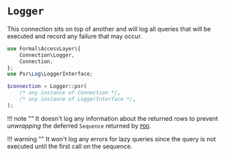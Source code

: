 # `Logger`

This connection sits on top of another and will log all queries that will be executed and record any failure that may occur.

```php
use Formal\AccessLayer\{
    Connection\Logger,
    Connection,
};
use Psr\Log\LoggerInterface;

$connection = Logger::psr(
    /* any instance of Connection */,
    /* any instance of LoggerInterface */,
);
```

!!! note ""
    It doesn't log any information about the returned rows to prevent _unwrapping_ the deferred `Sequence` returned by [`PDO`](pdo.md).

!!! warning ""
    It won't log any errors for lazy queries since the query is not executed until the first call on the sequence.
